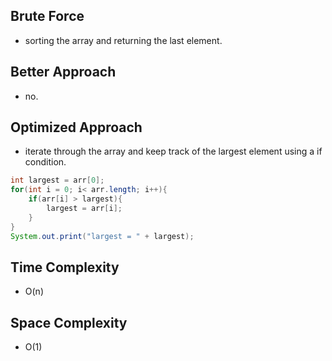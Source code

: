 ## Brute Force

- sorting the array and returning the last element.

## Better Approach

- no.

## Optimized Approach

- iterate through the array and keep track of the largest element using a if condition.

```java
int largest = arr[0];
for(int i = 0; i< arr.length; i++){
    if(arr[i] > largest){
        largest = arr[i];
    }
}
System.out.print("largest = " + largest);
```

## Time Complexity

- O(n)

## Space Complexity

- O(1)
